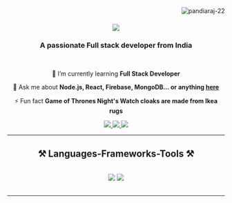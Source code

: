 <img align="right" src="https://komarev.com/ghpvc/?username=pandiaraj-22&label=Profile%20views&color=0e75b6&style=flat" alt="pandiaraj-22" />

<h1 align="center">
    <img src="https://readme-typing-svg.herokuapp.com/?font=Righteous&size=35&center=true&vCenter=true&width=500&height=70&duration=4000&lines=Hi+There!+👋;+I'm+Pandiaraj+M!;" />
</h1>

<h3 align="center">A passionate Full stack developer from India</h3>

<br/>

<div align="center">
 
 
 
 🌱 I’m currently learning **Full Stack Developer**

 💬 Ask me about **Node.js, React, Firebase, MongoDB... or anything [here](https://github.com/pandiaraj-22)**

 ⚡ Fun fact **Game of Thrones Night's Watch cloaks are made from Ikea rugs**
 
 </div>

 <div align="center"> 
  <a href="mailto:itspandiaraj22@gmail.com">
    <img src="https://img.shields.io/badge/Gmail-333333?style=for-the-badge&logo=gmail&logoColor=red" />
  </a>
  <a href="https://www.linkedin.com/in/pandiaraj-m-4531b6285" target="_blank">
    <img src="https://img.shields.io/badge/LinkedIn-0077B5?style=for-the-badge&logo=linkedin&logoColor=white" target="_blank" />
  </a>
  <a href="https://pandiaraj-portfolio.netlify.app/" target="_blank">
     <img src="https://img.shields.io/badge/Portfolio-FF5722?style=for-the-badge&logo=todoist&logoColor=white" target="_blank" /> <!-- sqlite, safari, google-chrome are other good icon options -->
  </a>
</div>

 <hr/>

<h2 align="center">⚒️ Languages-Frameworks-Tools ⚒️</h2>
<br/>
<div align="center">
    <img src="https://skillicons.dev/icons?i=react,bootstrap,mui,html,css,vscode,github,figma,tailwind,git" />
    <img src="https://skillicons.dev/icons?i=nodejs,javascript,PostgreSQL,AWS,typescript,express,mongodb,nextjs,mysql" /><br>
</div>

<br/>
<hr/>
























 
